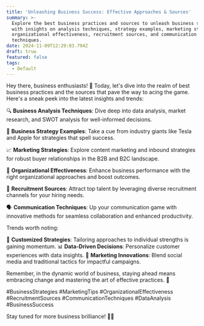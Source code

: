 ```yaml
---
title: 'Unleashing Business Success: Effective Approaches & Sources'
summary: >-
  Explore the best business practices and sources to unleash business success
  with insights on analysis techniques, strategy examples, marketing strategies,
  organizational effectiveness, recruitment sources, and communication
  techniques.
date: 2024-11-09T12:29:03.794Z
draft: truw
featured: false
tags:
  - Default
---
```


Hey there, business enthusiasts! 🚀 Today, let's dive into the realm of best business practices and the sources that pave the way to acing the game. Here's a sneak peek into the latest insights and trends:

🔍 **Business Analysis Techniques**: Dive deep into data analysis, market research, and SWOT analysis for well-informed decisions.

🚀 **Business Strategy Examples**: Take a cue from industry giants like Tesla and Apple for strategies that spell success.

📈 **Marketing Strategies**: Explore content marketing and inbound strategies for robust buyer relationships in the B2B and B2C landscape.

🏢 **Organizational Effectiveness**: Enhance business performance with the right organizational approaches and boost outcomes.

💼 **Recruitment Sources**: Attract top talent by leveraging diverse recruitment channels for your hiring needs.

🗣 **Communication Techniques**: Up your communication game with innovative methods for seamless collaboration and enhanced productivity.

Trends worth noting:

🎯 **Customized Strategies**: Tailoring approaches to individual strengths is gaining momentum.
📊 **Data-Driven Decisions**: Personalize customer experiences with data insights.
🌟 **Marketing Innovations**: Blend social media and traditional tactics for impactful campaigns.

Remember, in the dynamic world of business, staying ahead means embracing change and mastering the art of effective practices. 🌟

\#BusinessStrategies #MarketingTips #OrganizationalEffectiveness #RecruitmentSources #CommunicationTechniques #DataAnalysis #BusinessSuccess

Stay tuned for more business brilliance! 💼✨
